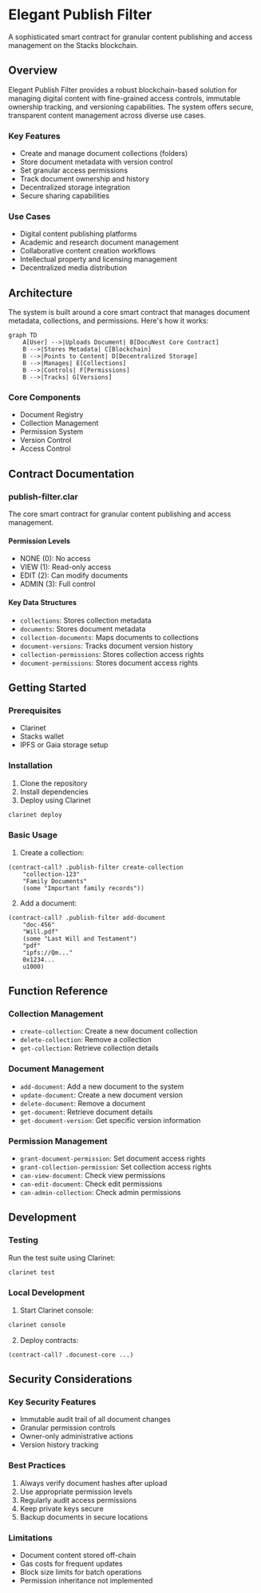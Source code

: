 # Elegant Publish Filter

A sophisticated smart contract for granular content publishing and access management on the Stacks blockchain.

## Overview

Elegant Publish Filter provides a robust blockchain-based solution for managing digital content with fine-grained access controls, immutable ownership tracking, and versioning capabilities. The system offers secure, transparent content management across diverse use cases.

### Key Features
- Create and manage document collections (folders)
- Store document metadata with version control
- Set granular access permissions
- Track document ownership and history
- Decentralized storage integration
- Secure sharing capabilities

### Use Cases
- Digital content publishing platforms
- Academic and research document management
- Collaborative content creation workflows
- Intellectual property and licensing management
- Decentralized media distribution

## Architecture

The system is built around a core smart contract that manages document metadata, collections, and permissions. Here's how it works:

```mermaid
graph TD
    A[User] -->|Uploads Document| B[DocuNest Core Contract]
    B -->|Stores Metadata| C[Blockchain]
    B -->|Points to Content| D[Decentralized Storage]
    B -->|Manages| E[Collections]
    B -->|Controls| F[Permissions]
    B -->|Tracks| G[Versions]
```

### Core Components
- Document Registry
- Collection Management
- Permission System
- Version Control
- Access Control

## Contract Documentation

### publish-filter.clar

The core smart contract for granular content publishing and access management.

#### Permission Levels
- NONE (0): No access
- VIEW (1): Read-only access
- EDIT (2): Can modify documents
- ADMIN (3): Full control

#### Key Data Structures
- `collections`: Stores collection metadata
- `documents`: Stores document metadata
- `collection-documents`: Maps documents to collections
- `document-versions`: Tracks document version history
- `collection-permissions`: Stores collection access rights
- `document-permissions`: Stores document access rights

## Getting Started

### Prerequisites
- Clarinet
- Stacks wallet
- IPFS or Gaia storage setup

### Installation
1. Clone the repository
2. Install dependencies
3. Deploy using Clarinet

```bash
clarinet deploy
```

### Basic Usage

1. Create a collection:
```clarity
(contract-call? .publish-filter create-collection 
    "collection-123" 
    "Family Documents" 
    (some "Important family records"))
```

2. Add a document:
```clarity
(contract-call? .publish-filter add-document
    "doc-456"
    "Will.pdf"
    (some "Last Will and Testament")
    "pdf"
    "ipfs://Qm..."
    0x1234...
    u1000)
```

## Function Reference

### Collection Management
- `create-collection`: Create a new document collection
- `delete-collection`: Remove a collection
- `get-collection`: Retrieve collection details

### Document Management
- `add-document`: Add a new document to the system
- `update-document`: Create a new document version
- `delete-document`: Remove a document
- `get-document`: Retrieve document details
- `get-document-version`: Get specific version information

### Permission Management
- `grant-document-permission`: Set document access rights
- `grant-collection-permission`: Set collection access rights
- `can-view-document`: Check view permissions
- `can-edit-document`: Check edit permissions
- `can-admin-collection`: Check admin permissions

## Development

### Testing
Run the test suite using Clarinet:
```bash
clarinet test
```

### Local Development
1. Start Clarinet console:
```bash
clarinet console
```

2. Deploy contracts:
```clarity
(contract-call? .docunest-core ...)
```

## Security Considerations

### Key Security Features
- Immutable audit trail of all document changes
- Granular permission controls
- Owner-only administrative actions
- Version history tracking

### Best Practices
1. Always verify document hashes after upload
2. Use appropriate permission levels
3. Regularly audit access permissions
4. Keep private keys secure
5. Backup documents in secure locations

### Limitations
- Document content stored off-chain
- Gas costs for frequent updates
- Block size limits for batch operations
- Permission inheritance not implemented